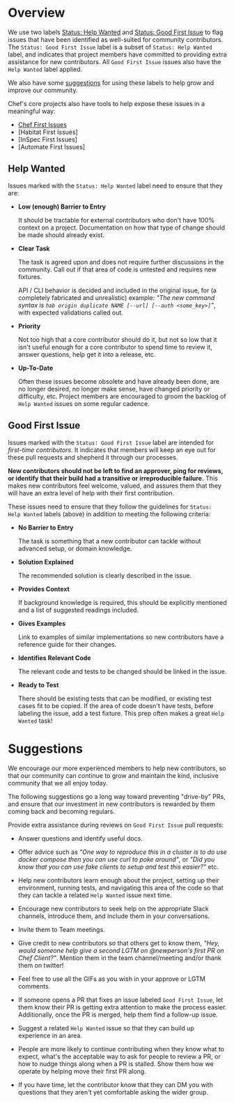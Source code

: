 # Overview

We use two labels [Status: Help Wanted](#help-wanted) and [Status: Good First Issue](#good-first-issue) to flag issues that have been identified as well-suited for community contributors. The `Status: Good First Issue` label is a subset of `Status: Help Wanted` label, and indicates that project members have committed to providing extra assistance for new contributors. All `Good First Issue` issues also have the `Help Wanted` label applied.

We also have some [suggestions](#suggestions) for using these labels to help
grow and improve our community.

Chef's core projects also have tools to help expose these issues in a meaningful way:
  - [Chef First Issues](https://chef.github.io/jump-in/)
  - [Habitat First Issues]
  - [InSpec First Issues]
  - [Automate First Issues]

## Help Wanted

Issues marked with the `Status: Help Wanted` label need to ensure that they are:

- **Low (enough) Barrier to Entry**

  It should be tractable for external contributors who don't have 100% context on a project. Documentation on how that type of change should be made should already exist.

- **Clear Task**

  The task is agreed upon and does not require further discussions in the community. Call out if that area of code is untested and requires new fixtures.

  API / CLI behavior is decided and included in the original issue, for (a completely fabricated and unrealistic) example: _"The new command syntax is `hab origin duplicate NAME [--url] [--auth <some_key>]`"_, with expected validations called out.

- **Priority**

  Not too high that a core contributor should do it, but not so low that it isn't useful enough for a core contributor to spend time to review it, answer questions, help get it into a release, etc.

- **Up-To-Date**

  Often these issues become obsolete and have already been done, are no longer desired, no longer make sense, have changed priority or difficulty, etc. Project members are encouraged to groom the backlog of `Help Wanted` issues on some regular cadence.

## Good First Issue

Issues marked with the `Status: Good First Issue` label are intended for _first-time contributors_. It indicates that members will keep an eye out for these pull requests and shepherd it through our processes.

**New contributors should not be left to find an approver, ping for reviews, or identify that their build had a transitive or irreproducible failure.** This makes new contributors feel welcome, valued, and assures them that they will have an extra level of help with their first contribution.

These issues need to ensure that they follow the guidelines for `Status: Help Wanted` labels (above) in addition to meeting the following criteria:

- **No Barrier to Entry**

  The task is something that a new contributor can tackle without advanced setup, or domain knowledge.

- **Solution Explained**

  The recommended solution is clearly described in the issue.

- **Provides Context**

  If background knowledge is required, this should be explicitly mentioned and a list of suggested readings included.

- **Gives Examples**

  Link to examples of similar implementations so new contributors have a reference guide for their changes.

- **Identifies Relevant Code**

  The relevant code and tests to be changed should be linked in the issue.

- **Ready to Test**

  There should be existing tests that can be modified, or existing test cases fit to be copied. If the area of code doesn't have tests, before labeling the issue, add a test fixture. This prep often makes a great `Help Wanted` task!

# Suggestions

We encourage our more experienced members to help new contributors, so that our community can continue to grow and maintain the kind, inclusive community that we all enjoy today.

The following suggestions go a long way toward preventing "drive-by" PRs, and ensure that our investment in new contributors is rewarded by them coming back and becoming regulars.

Provide extra assistance during reviews on `Good First Issue` pull requests:
- Answer questions and identify useful docs.
- Offer advice such as _"One way to reproduce this in a cluster is to do use docker compose then you can use curl to poke around"_, or _"Did you know that you can use fake clients to setup and test this easier?"_ etc.
- Help new contributors learn enough about the project, setting up their environment, running tests, and navigating this area of the code so that they can tackle a related `Help Wanted` issue next time.

- Encourage new contributors to seek help on the appropriate Slack channels, introduce them, and include them in your conversations.
- Invite them to Team meetings.
- Give credit to new contributors so that others get to know them, _"Hey, would someone help give a second LGTM on @newperson's first PR on Chef Client?"_. Mention them in the team channel/meeting and/or thank them on twitter!
- Feel free to use all the GIFs as you wish in your approve or LGTM comments.
- If someone opens a PR that fixes an issue labeled `Good First Issue`, let them know their PR is getting extra attention to make the process easier. Additionally, once the PR is merged, help them find a follow-up issue.
- Suggest a related `Help Wanted` issue so that they can build up experience in an area.
- People are more likely to continue contributing when they know what to expect, what's the acceptable way to ask for people to review a PR, or how to nudge things along when a PR is stalled. Show them how we operate by helping move their first PR along.
- If you have time, let the contributor know that they can DM you with questions that they aren't yet comfortable asking the wider group.
